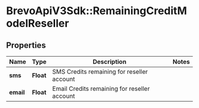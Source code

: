 # BrevoApiV3Sdk::RemainingCreditModelReseller

## Properties
Name | Type | Description | Notes
------------ | ------------- | ------------- | -------------
**sms** | **Float** | SMS Credits remaining for reseller account | 
**email** | **Float** | Email Credits remaining for reseller account | 


